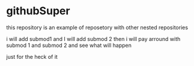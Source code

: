 # githubSuper
this repository is an example of reposetory with other nested repositories

i will add submod1
and I will add submod 2 
then i will pay arround with submod 1 and submod 2 and see what  will happen 

just for the heck of it 

